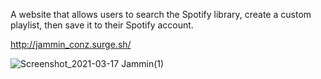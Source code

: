 A website that allows users to search the Spotify library, create a custom playlist, then save it to their Spotify account.


http://jammin_conz.surge.sh/





![Screenshot_2021-03-17 Jammin(1)](https://user-images.githubusercontent.com/9450428/111548361-f99ecf00-8750-11eb-9f3d-36a807809818.png)
